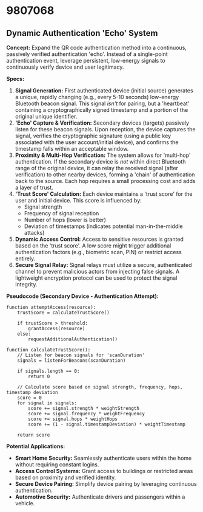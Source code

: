 # 9807068

## Dynamic Authentication 'Echo' System

**Concept:** Expand the QR code authentication method into a continuous, passively verified authentication 'echo'. Instead of a single-point authentication event, leverage persistent, low-energy signals to continuously verify device and user legitimacy.

**Specs:**

1.  **Signal Generation:** First authenticated device (initial source) generates a unique, rapidly changing (e.g., every 5-10 seconds) low-energy Bluetooth beacon signal. This signal *isn't* for pairing, but a 'heartbeat' containing a cryptographically signed timestamp and a portion of the original unique identifier.
2.  **'Echo' Capture & Verification:** Secondary devices (targets) passively listen for these beacon signals. Upon reception, the device captures the signal, verifies the cryptographic signature (using a public key associated with the user account/initial device), and confirms the timestamp falls within an acceptable window.
3.  **Proximity & Multi-Hop Verification:**  The system allows for 'multi-hop' authentication. If the secondary device is *not* within direct Bluetooth range of the original device, it can relay the received signal (after verification) to other nearby devices, forming a 'chain' of authentication back to the source. Each hop requires a small processing cost and adds a layer of trust.
4.  **'Trust Score' Calculation:** Each device maintains a 'trust score' for the user and initial device. This score is influenced by:
    *   Signal strength
    *   Frequency of signal reception
    *   Number of hops (lower is better)
    *   Deviation of timestamps (indicates potential man-in-the-middle attacks)
5.  **Dynamic Access Control:** Access to sensitive resources is granted based on the 'trust score'. A low score might trigger additional authentication factors (e.g., biometric scan, PIN) or restrict access entirely.
6.  **Secure Signal Relay:** Signal relays must utilize a secure, authenticated channel to prevent malicious actors from injecting false signals. A lightweight encryption protocol can be used to protect the signal integrity.

**Pseudocode (Secondary Device - Authentication Attempt):**

```
function attemptAccess(resource):
    trustScore = calculateTrustScore()

    if trustScore > threshold:
        grantAccess(resource)
    else:
        requestAdditionalAuthentication()

function calculateTrustScore():
    // Listen for beacon signals for 'scanDuration'
    signals = listenForBeacons(scanDuration)

    if signals.length == 0:
        return 0

    // Calculate score based on signal strength, frequency, hops, timestamp deviation
    score = 0
    for signal in signals:
        score += signal.strength * weightStrength
        score += signal.frequency * weightFrequency
        score += signal.hops * weightHops
        score += (1 - signal.timestampDeviation) * weightTimestamp

    return score

```

**Potential Applications:**

*   **Smart Home Security:** Seamlessly authenticate users within the home without requiring constant logins.
*   **Access Control Systems:** Grant access to buildings or restricted areas based on proximity and verified identity.
*   **Secure Device Pairing:** Simplify device pairing by leveraging continuous authentication.
*   **Automotive Security:** Authenticate drivers and passengers within a vehicle.